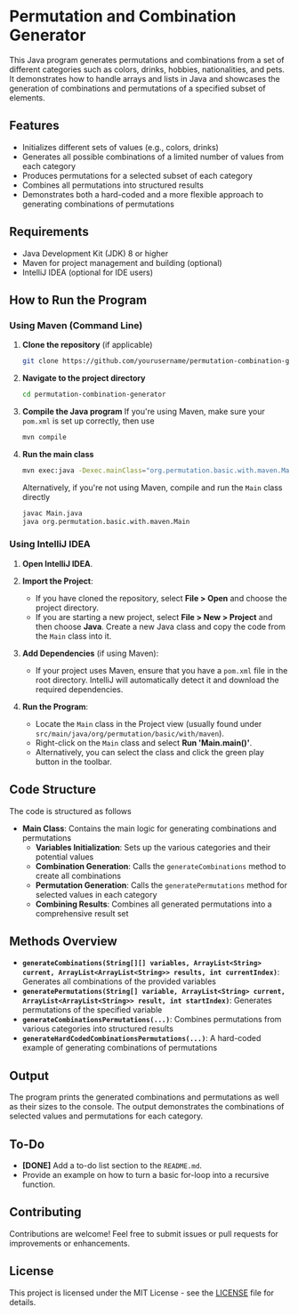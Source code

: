 # Permutation and Combination Generator

This Java program generates permutations and combinations from a set of different categories such as colors, drinks, hobbies, nationalities, and pets. It demonstrates how to handle arrays and lists in Java and showcases the generation of combinations and permutations of a specified subset of elements.

## Features

- Initializes different sets of values (e.g., colors, drinks)
- Generates all possible combinations of a limited number of values from each category
- Produces permutations for a selected subset of each category
- Combines all permutations into structured results
- Demonstrates both a hard-coded and a more flexible approach to generating combinations of permutations

## Requirements

- Java Development Kit (JDK) 8 or higher
- Maven for project management and building (optional)
- IntelliJ IDEA (optional for IDE users)

## How to Run the Program

### Using Maven (Command Line)

1. **Clone the repository** (if applicable)
   ```bash
   git clone https://github.com/yourusername/permutation-combination-generator.git
   ```

2. **Navigate to the project directory**
   ```bash
   cd permutation-combination-generator
   ```

3. **Compile the Java program**
   If you're using Maven, make sure your `pom.xml` is set up correctly, then use
   ```bash
   mvn compile
   ```

4. **Run the main class**
   ```bash
   mvn exec:java -Dexec.mainClass="org.permutation.basic.with.maven.Main"
   ```

   Alternatively, if you're not using Maven, compile and run the `Main` class directly
   ```bash
   javac Main.java
   java org.permutation.basic.with.maven.Main
   ```

### Using IntelliJ IDEA

1. **Open IntelliJ IDEA**.

2. **Import the Project**:
    - If you have cloned the repository, select **File > Open** and choose the project directory.
    - If you are starting a new project, select **File > New > Project** and then choose **Java**. Create a new Java class and copy the code from the `Main` class into it.

3. **Add Dependencies** (if using Maven):
    - If your project uses Maven, ensure that you have a `pom.xml` file in the root directory. IntelliJ will automatically detect it and download the required dependencies.

4. **Run the Program**:
    - Locate the `Main` class in the Project view (usually found under `src/main/java/org/permutation/basic/with/maven`).
    - Right-click on the `Main` class and select **Run 'Main.main()'**.
    - Alternatively, you can select the class and click the green play button in the toolbar.

## Code Structure

The code is structured as follows

- **Main Class**: Contains the main logic for generating combinations and permutations
    - **Variables Initialization**: Sets up the various categories and their potential values
    - **Combination Generation**: Calls the `generateCombinations` method to create all combinations
    - **Permutation Generation**: Calls the `generatePermutations` method for selected values in each category
    - **Combining Results**: Combines all generated permutations into a comprehensive result set

## Methods Overview

- **`generateCombinations(String[][] variables, ArrayList<String> current, ArrayList<ArrayList<String>> results, int currentIndex)`**: Generates all combinations of the provided variables
- **`generatePermutations(String[] variable, ArrayList<String> current, ArrayList<ArrayList<String>> result, int startIndex)`**: Generates permutations of the specified variable
- **`generateCombinationsPermutations(...)`**: Combines permutations from various categories into structured results
- **`generateHardCodedCombinationsPermutations(...)`**: A hard-coded example of generating combinations of permutations

## Output

The program prints the generated combinations and permutations as well as their sizes to the console. The output demonstrates the combinations of selected values and permutations for each category.

## To-Do

- **[DONE]** Add a to-do list section to the `README.md`.
- Provide an example on how to turn a basic for-loop into a recursive function.

## Contributing

Contributions are welcome! Feel free to submit issues or pull requests for improvements or enhancements.

## License

This project is licensed under the MIT License - see the [LICENSE](LICENSE) file for details.
